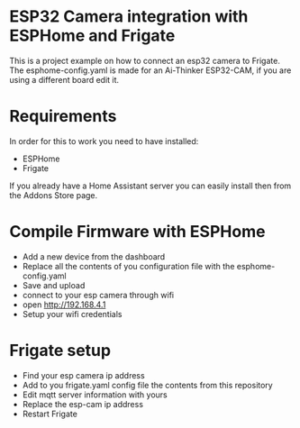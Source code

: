 # ESP32 Camera integration with ESPHome and Frigate
This is a project example on how to connect an esp32 camera to Frigate.
The esphome-config.yaml is made for an Ai-Thinker ESP32-CAM, if you are using a different board edit it.

# Requirements
In order for this to work you need to have installed:
- ESPHome
- Frigate

If you already have a Home Assistant server you can easily install then from the Addons Store page.

# Compile Firmware with ESPHome
- Add a new device from the dashboard
- Replace all the contents of you configuration file with the esphome-config.yaml
- Save and upload
- connect to your esp camera through wifi
- open http://192.168.4.1
- Setup your wifi credentials

# Frigate setup
- Find your esp camera ip address
- Add to you frigate.yaml config file the contents from this repository
- Edit mqtt server information with yours
- Replace the esp-cam ip address
- Restart Frigate